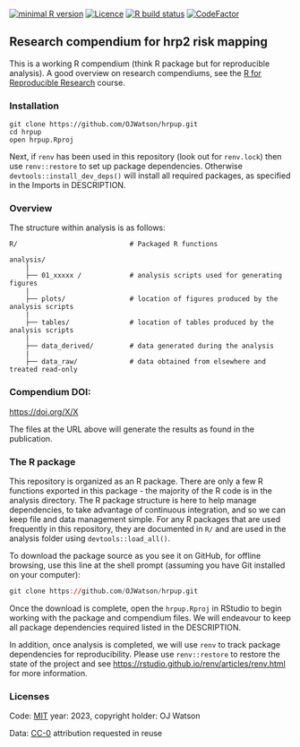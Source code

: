
<!-- README.md is generated from README.Rmd. Please edit that file -->
<!-- badges: start -->

[![minimal R
version](https://img.shields.io/badge/R%3E%3D-4.2.3-brightgreen.svg)](https://cran.r-project.org/)
[![Licence](https://img.shields.io/github/license/mashape/apistatus.svg)](http://choosealicense.com/licenses/mit/)
[![R build
status](https://github.com/OJWatson/hrpup/workflows/R-CMD-check/badge.svg)](https://github.com/OJWatson/hrpup/actions)
[![CodeFactor](https://www.codefactor.io/repository/github/OJWatson/hrpup/badge)](https://www.codefactor.io/repository/github/OJWatson/hrpup)
<!-- badges: end -->

## Research compendium for hrp2 risk mapping

This is a working R compendium (think R package but for reproducible
analysis). A good overview on research compendiums, see the [R for
Reproducible Research](https://annakrystalli.me/rrresearch/index.html)
course.

### Installation

    git clone https://github.com/OJWatson/hrpup.git
    cd hrpup
    open hrpup.Rproj

Next, if `renv` has been used in this repository (look out for
`renv.lock`) then use `renv::restore` to set up package dependencies.
Otherwise `devtools::install_dev_deps()` will install all required
packages, as specified in the Imports in DESCRIPTION.

### Overview

The structure within analysis is as follows:

    R/                            # Packaged R functions 

    analysis/
        |
        ├── 01_xxxxx /            # analysis scripts used for generating figures
        |
        ├── plots/                # location of figures produced by the analysis scripts
        |
        ├── tables/               # location of tables produced by the analysis scripts
        |
        ├── data_derived/         # data generated during the analysis
        |
        ├── data_raw/             # data obtained from elsewhere and treated read-only

### Compendium DOI:

<https://doi.org/X/X>

The files at the URL above will generate the results as found in the
publication.

### The R package

This repository is organized as an R package. There are only a few R
functions exported in this package - the majority of the R code is in
the analysis directory. The R package structure is here to help manage
dependencies, to take advantage of continuous integration, and so we can
keep file and data management simple. For any R packages that are used
frequently in this repository, they are documented in `R/` and are used
in the analysis folder using `devtools::load_all()`.

To download the package source as you see it on GitHub, for offline
browsing, use this line at the shell prompt (assuming you have Git
installed on your computer):

``` r
git clone https://github.com/OJWatson/hrpup.git
```

Once the download is complete, open the `hrpup.Rproj` in RStudio to
begin working with the package and compendium files. We will endeavour
to keep all package dependencies required listed in the DESCRIPTION.

<!-- To add this once all the analysis is done -->

In addition, once analysis is completed, we will use `renv` to track
package dependencies for reproducibility. Please use `renv::restore` to
restore the state of the project and see
<https://rstudio.github.io/renv/articles/renv.html> for more
information.

### Licenses

Code: [MIT](http://opensource.org/licenses/MIT) year: 2023, copyright
holder: OJ Watson

Data: [CC-0](http://creativecommons.org/publicdomain/zero/1.0/)
attribution requested in reuse
